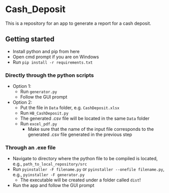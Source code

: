 # Cash_Deposit

This is a repository for an app to generate a report for a cash deposit.

## Getting started
- Install python and pip from here
- Open cmd prompt if you are on Windows
- Run `pip install -r requirements.txt`

### Directly through the python scripts
- Option 1:
    - Run  `generator.py`
    - Follow the GUI prompt
- Option 2:
    - Put the file in `Data` folder, e.g. `CashDeposit.xlsx`
    - Run `HB_CashDeposit.py`
    - The generated .csv file will be located in the same `Data` folder
    - Run `excel_pdf.py`
        - Make sure that the name of the input file corresponds to the generated .csv file generated in the previous step
### Through an .exe file
- Navigate to directory where the python file to be compiled is located, e.g., `path_to_local_repository/src`
- Run `pyinstaller -F filename.py` or `pyinstaller --onefile filename.py`, e.g., `pyinstaller -F generator.py`
    - The executable will be created under a folder called `dist`!
- Run the app and follow the GUI prompt

